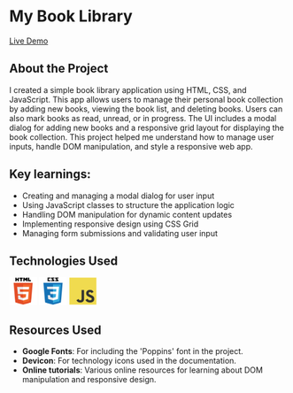 # My Book Library
<a href="ttps://library-am.netlify.app/">Live Demo </a>

## About the Project
I created a simple book library application using HTML, CSS, and JavaScript. This app allows users to manage their personal book collection by adding new books, viewing the book list, and deleting books. Users can also mark books as read, unread, or in progress. The UI includes a modal dialog for adding new books and a responsive grid layout for displaying the book collection. This project helped me understand how to manage user inputs, handle DOM manipulation, and style a responsive web app.

## Key learnings:
- Creating and managing a modal dialog for user input
- Using JavaScript classes to structure the application logic
- Handling DOM manipulation for dynamic content updates
- Implementing responsive design using CSS Grid
- Managing form submissions and validating user input

## Technologies Used
<img src="https://github.com/devicons/devicon/blob/master/icons/html5/html5-original-wordmark.svg" width="50"> 
<img src="https://github.com/devicons/devicon/blob/master/icons/css3/css3-original-wordmark.svg" width="50"> 
<img src="https://github.com/devicons/devicon/blob/master/icons/javascript/javascript-original.svg" width="50">

## Resources Used
- **Google Fonts**: For including the 'Poppins' font in the project.
- **Devicon**: For technology icons used in the documentation.
- **Online tutorials**: Various online resources for learning about DOM manipulation and responsive design.
